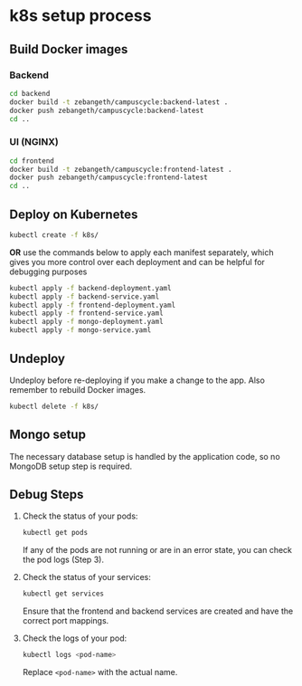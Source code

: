 # k8s setup process

## Build Docker images

### Backend
```bash
cd backend
docker build -t zebangeth/campuscycle:backend-latest .
docker push zebangeth/campuscycle:backend-latest
cd ..
```

### UI (NGINX)
```bash
cd frontend
docker build -t zebangeth/campuscycle:frontend-latest .
docker push zebangeth/campuscycle:frontend-latest
cd ..
```

## Deploy on Kubernetes

```bash
kubectl create -f k8s/
```

**OR** use the commands below to apply each manifest separately, which gives you more control over each deployment and can be helpful for debugging purposes

```bash
kubectl apply -f backend-deployment.yaml
kubectl apply -f backend-service.yaml
kubectl apply -f frontend-deployment.yaml
kubectl apply -f frontend-service.yaml
kubectl apply -f mongo-deployment.yaml
kubectl apply -f mongo-service.yaml
```

## Undeploy

Undeploy before re-deploying if you make a change to the app. Also remember to rebuild Docker images.

```bash
kubectl delete -f k8s/
```

## Mongo setup

The necessary database setup is handled by the application code, so no MongoDB setup step is required. 

## Debug Steps

1. Check the status of your pods:

   ```bash
   kubectl get pods
   ```

   If any of the pods are not running or are in an error state, you can check the pod logs (Step 3).

2. Check the status of your services:

   ```bash
   kubectl get services
   ```

   Ensure that the frontend and backend services are created and have the correct port mappings. 

3. Check the logs of your pod:

   ```bash
   kubectl logs <pod-name>
   ```

   Replace `<pod-name>` with the actual name.
